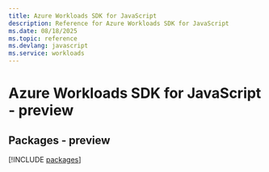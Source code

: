 ```yaml
---
title: Azure Workloads SDK for JavaScript
description: Reference for Azure Workloads SDK for JavaScript
ms.date: 08/18/2025
ms.topic: reference
ms.devlang: javascript
ms.service: workloads
---
```

# Azure Workloads SDK for JavaScript - preview
## Packages - preview
[!INCLUDE [packages](workloads-index.md)]